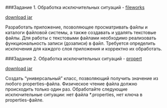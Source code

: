 ###Задание 1. Обработка исключительных ситуаций - [fileworks](https://github.com/trainingEpamKz/exceptionsTasks/tree/master/fileworks)


[download jar](https://cloud.mail.ru/public/Gz64/mCoQdykao)


Разработать приложение, позволяющее просматривать файлы и каталоги файловой системы, а также создавать и удалять текстовые файлы. Для работы с текстовыми файлами необходимо реализовать функциональность записи (дозаписи) в файл. Требуется определить исключения для каждого слоя приложения и корректно их обработать.


###Задание 2. Обработка исключительных ситуаций - [propert](https://github.com/trainingEpamKz/exceptionsTasks/tree/master/propert)


[download jar](https://cloud.mail.ru/public/HAvX/hQz5JYbru)


Создать “универсальный” класс, позволяющий получить значение из любого properties-файла. Физическое чтение файла должно происходить только один раз. Обработайте следующие исключительные ситуации: нет файла *.properties, нет ключа в properties-файле.
